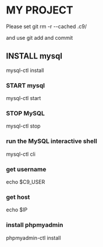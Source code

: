 # MY PROJECT

Please set
git rm -r --cached .c9/

and use git add and commit

## INSTALL mysql

mysql-ctl install
### START mysql
mysql-ctl start
### STOP MySQL
mysql-ctl stop
### run the MySQL interactive shell
mysql-ctl cli
### get username
echo $C9_USER
### get host
echo $IP
### install phpmyadmin
phpmyadmin-ctl install

